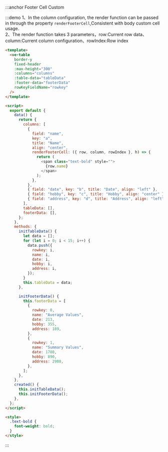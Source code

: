 :::anchor Footer Cell Custom

:::demo 1、In the column configuration, the render function can be passed in through the property `renderFooterCell`,Consistent with body custom cell usage.<br>2、The render function takes 3 parameters，row:Current row data、column:Current column configuration、rowIndex:Row index

```html
<template>
  <ve-table
    border-y
    fixed-header
    :max-height="300"
    :columns="columns"
    :table-data="tableData"
    :footer-data="footerData"
    rowKeyFieldName="rowkey"
  />
</template>

<script>
  export default {
    data() {
      return {
        columns: [
          {
            field: "name",
            key: "a",
            title: "Name",
            align: "center",
            renderFooterCell: ({ row, column, rowIndex }, h) => {
              return (
                <span class="text-bold" style="">
                  {row.name}
                </span>
              );
            },
          },
          { field: "date", key: "b", title: "Date", align: "left" },
          { field: "hobby", key: "c", title: "Hobby", align: "center" },
          { field: "address", key: "d", title: "Address", align: "left" },
        ],
        tableData: [],
        footerData: [],
      };
    },
    methods: {
      initTableData() {
        let data = [];
        for (let i = 0; i < 15; i++) {
          data.push({
            rowkey: i,
            name: i,
            date: i,
            hobby: i,
            address: i,
          });
        }
        this.tableData = data;
      },

      initFooterData() {
        this.footerData = [
          {
            rowkey: 0,
            name: "Average Values",
            date: 213,
            hobby: 355,
            address: 189,
          },
          {
            rowkey: 1,
            name: "Summary Values",
            date: 1780,
            hobby: 890,
            address: 2988,
          },
        ];
      },
    },
    created() {
      this.initTableData();
      this.initFooterData();
    },
  };
</script>

<style>
  .text-bold {
    font-weight: bold;
  }
</style>
```

:::
